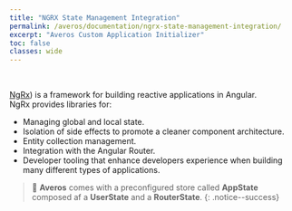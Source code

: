 ```yaml
---
title: "NGRX State Management Integration"
permalink: /averos/documentation/ngrx-state-management-integration/
excerpt: "Averos Custom Application Initializer"
toc: false
classes: wide
---
```

<br/>

[NgRx](https://ngrx.io/)) is a framework for building reactive applications in Angular. <br/>
NgRx provides libraries for:
-	Managing global and local state.
-	Isolation of side effects to promote a cleaner component architecture.
-	Entity collection management.
-	Integration with the Angular Router.
-	Developer tooling that enhance developers experience when building many different types of applications.

>🚩 **Averos** comes with a preconfigured store called **AppState** composed af a **UserState** and a **RouterState**.
{: .notice--success}
